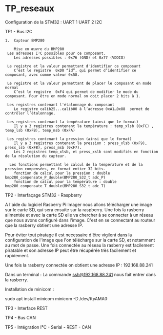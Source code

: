 # TP_reseaux
Configuration de la STM32 : 
UART 1 
UART 2
I2C 



TP1 - Bus I2C

    1.  Capteur BMP280
    
        Mise en œuvre du BMP280
     Les adresses I²C possibles pour ce composant.
        Les adresses possibles : 0x76 (GND) et 0x77 (VDDIO)
        
     Le registre et la valeur permettant d'identifier ce composant
        C’est le registre  0xD0 “id”, qui permet d’identifier ce composant, avec comme valeur 0x58.
     
     Le registre et la valeur permettant de placer le composant en mode normal
        C’est le registre  0xF4 qui permet de modifier le mode du composant. Pour être en mode normal on doit placer 2 bits à 1.
     
     Les registres contenant l'étalonnage du composant
        Le registre calib25...calib00 à l’adresse 0xA1…0x88  permet de contrôler l’étalonnage.
     
     Les registres contenant la température (ainsi que le format)
        Il y a 3 registres contenant la température : temp_xlsb (0xFC) , temp_lsb (0xFB), temp_msb (0xFA)
        
     Les registres contenant la pression (ainsi que le format)
        Il y a 3 registres contenant la pression : press_xlsb (0xF9),  press_lsb (0xF8), press_msb (0xF7).
        Les 2 registres temp_xlsb, et press_xslb sont modifiés en fonction de la résolution du capteur. 
      
      Les fonctions permettant le calcul de la température et de la           pression compensées, en format entier 32 bits.
        fonction de calcul pour la pression : double bmp280_compensate_P_double(BMP280_S32_t adc_P)
        fonction de calcul pour la température : double bmp280_compensate_T_double(BMP280_S32_t adc_T) 

TP2 - Interfaçage STM32 - Raspberry

A l'aide du logiciel Rasberry Pi Imager nous allons télécharger une image sur le carte SD, qui sera ensuite sur la raspberry. Une fois la rasberry alimentée et avec la carte SD elle va chercher à se connecter à un réseau que nous avons configuré dans l'image. C'est en se connectant au routeur que la rasberry obtient une adresse IP.

Pour éviter tout piratage il est necessaire d'être vigilent dans la configuration de l'image que l'on télécharge sur la carte SD, et notamment au mot de passe. Une fois connectée au réseau la rasberry est facilement piratable et son adresse IP peut être récupérée très facilement et rapidement.

Une fois la rasberry connectée on obtient une adresse IP : 192.168.88.241

Dans un terminal : 
La commande ssh@192.168.88.241 nous fait entrer dans la rasberry.


Installation de minicom :

sudo apt install minicom
minicom -D /dev/ttyAMA0




TP3 - Interface REST

TP4 - Bus CAN


TP5 - Intégration I²C - Serial - REST - CAN
